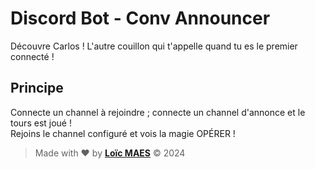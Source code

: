 # Discord Bot - Conv Announcer
Découvre Carlos ! L'autre couillon qui t'appelle quand tu es le premier connecté !

## Principe
Connecte un channel à rejoindre ; connecte un channel d'annonce et le tours est joué !  
Rejoins le channel configuré et vois la magie OPÉRER !

> Made with ❤️ by [**Loïc MAES**](https://www.maesloic.fr/) &copy; 2024 
